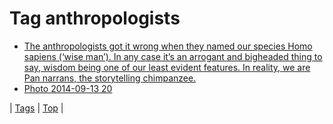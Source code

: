 <!--
title: Tag anthropologists
date: 2020-06-28T15:26:58.820Z
tags:
-->
# Tag anthropologists

 * [The anthropologists got it wrong when they named our species Homo sapiens (‘wise man’). In any case it’s an arrogant and bigheaded thing to say, wisdom being one of our least evident features. In reality, we are Pan narrans, the storytelling chimpanzee.](153954632752.md)
 * [Photo 2014-09-13 20](97408203159.md)

| [Tags](tags.md) | [Top](index.md) |
